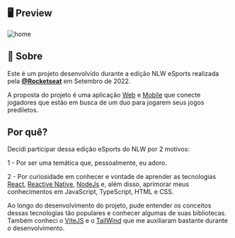## 🖥  Preview

![home](https://user-images.githubusercontent.com/56925726/192164013-141a3e16-dcee-4e23-a6d1-1cc5b75164a4.png)

## 📖 Sobre


Este é um projeto desenvolvido durante a edição NLW eSports realizada pela **[@Rocketseat](https://github.com/Rocketseat)** em Setembro de 2022.

A proposta do projeto é uma aplicação [Web](https://github.com/Maaacs/Esports-Web) e [Mobile](https://github.com/Maaacs/Esports-Mobile) que conecte jogadores que estão em busca de um duo para jogarem seus jogos prediletos. 

## Por quê?
Decidi participar dessa edição eSports do NLW por 2 motivos:


1 - Por ser uma temática que, pessoalmente, eu adoro.


2 - Por curiosidade em conhecer e vontade de aprender as tecnologias [React](https://pt-br.reactjs.org/), [Reactive Native](https://reactnative.dev/), [NodeJs](https://nodejs.org/en/) e, além disso, aprimorar meus conhecimentos em JavaScript, TypeScript, HTML e CSS. 


Ao longo do desenvolvimento do projeto, pude entender os conceitos dessas tecnologias tão populares e conhecer algumas de suas bibliotecas. Também conheci o [ViteJS](https://vitejs.dev/) e o [TailWind](https://tailwindcss.com/) que me auxiliaram bastante durante o desenvolvimento.


<!-- npm run dev
para rodar o projeto-> 
